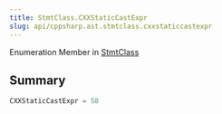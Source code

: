 ```yaml
---
title: StmtClass.CXXStaticCastExpr
slug: api/cppsharp.ast.stmtclass.cxxstaticcastexpr
---
```

Enumeration Member in [StmtClass](/api/cppsharp/ast/stmtclass)

## Summary



```csharp
CXXStaticCastExpr = 58
```

